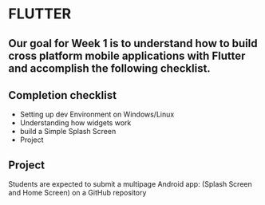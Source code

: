 # FLUTTER

## Our goal for Week 1 is to understand how to build cross platform mobile applications with Flutter and accomplish the following checklist.

## Completion checklist 
- Setting up dev Environment on Windows/Linux
- Understanding how widgets work
- build a Simple Splash Screen
- Project


## Project 
Students are expected to submit a multipage Android app: (Splash Screen and Home Screen) on a GitHub repository
